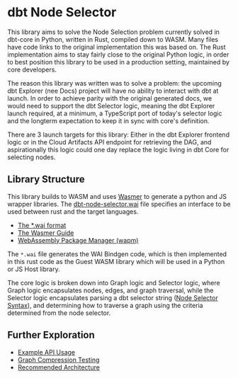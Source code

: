 # dbt Node Selector

This library aims to solve the Node Selection problem currently solved in dbt-core in Python, written in Rust, compiled down to WASM. Many files have code links to the original implementation this was based on. The Rust implementation aims to stay fairly close to the original Python logic, in order to best position this library to be used in a production setting, maintained by core developers.

The reason this library was written was to solve a problem: the upcoming dbt Explorer (nee Docs) project will have no ability to interact with dbt at launch. In order to achieve parity with the original generated docs, we would need to support the dbt Selector logic, meaning the dbt Explorer launch required, at a minimum, a TypeScript port of today's selector logic and the longterm expectation to keep it in sync with core's definition.

There are 3 launch targets for this library: Either in the dbt Explorer frontend logic or in the Cloud Artifacts API endpoint for retrieving the DAG, and aspirationally this logic could one day replace the logic living in dbt Core for selecting nodes.

## Library Structure

This library builds to WASM and uses [Wasmer](https://wasmerio.github.io/wasmer-pack/user-docs/index.html) to generate a python and JS wrapper libraries. The [dbt-node-selector.wai](src/dbt-node-selector.wai) file specifies an interface to be used between rust and the target languages.

* [The *.wai format](https://wasmerio.github.io/wasmer-pack/user-docs/concepts/wai/index.html)
* [The Wasmer Guide](https://wasmerio.github.io/wasmer-pack/user-docs/)
* [WebAssembly Package Manager (wapm)](https://wapm.io/)

The `*.wai` file generates the WAI Bindgen code, which is then implemented in this rust code as the Guest WASM library which will be used in a Python or JS Host library.

The core logic is broken down into Graph logic and Selector logic, where Graph logic encapsulates nodes, edges, and graph traversal, while the Selector logic encapsulates parsing a dbt selector string ([Node Selector Syntax](https://docs.getdbt.com/reference/node-selection/syntax)), and determining how to traverse a graph using the criteria determined from the node selector.

## Further Exploration

* [Example API Usage](ExampleAPIUsage.md)
* [Graph Compression Testing](graph_compression_testing/CompressionTesting.md)
* [Recommended Architecture](RecommendedArchitecture.md)
